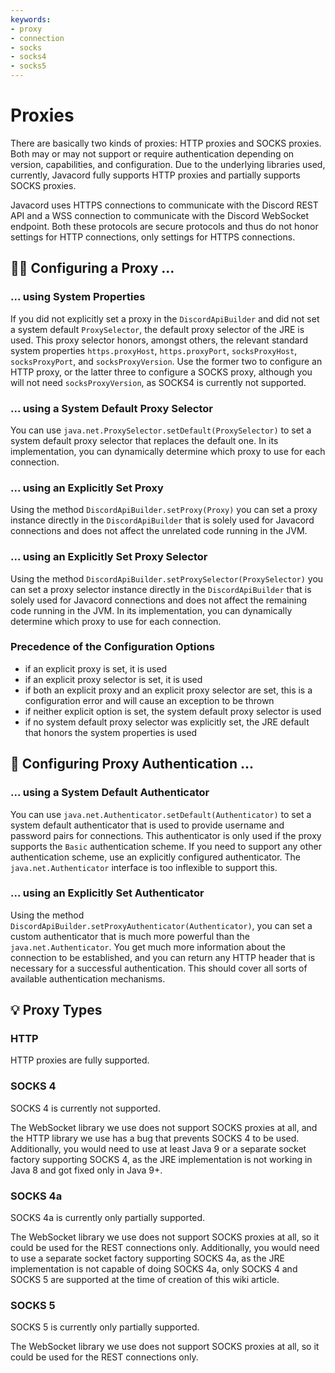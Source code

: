```yaml
---
keywords:
- proxy
- connection
- socks
- socks4
- socks5
---
```


# Proxies

There are basically two kinds of proxies: HTTP proxies and SOCKS proxies. Both may or may not support or require authentication depending on version, capabilities, and configuration. Due to the underlying libraries used, currently, Javacord fully supports HTTP proxies and partially supports SOCKS proxies.

Javacord uses HTTPS connections to communicate with the Discord REST API and a WSS connection to communicate with the Discord WebSocket endpoint. Both these protocols are secure protocols and thus do not honor settings for HTTP connections, only settings for HTTPS connections.

## :man_technologist: Configuring a Proxy ...

### ... using System Properties

If you did not explicitly set a proxy in the `DiscordApiBuilder` and did not set a system default `ProxySelector`, the default proxy selector of the JRE is used. This proxy selector honors, amongst others, the relevant standard system properties `https.proxyHost`, `https.proxyPort`, `socksProxyHost`, `socksProxyPort`, and `socksProxyVersion`. Use the former two to configure an HTTP proxy, or the latter three to configure a SOCKS proxy, although you will not need `socksProxyVersion`, as SOCKS4 is currently not supported.

### ... using a System Default Proxy Selector

You can use `java.net.ProxySelector.setDefault(ProxySelector)` to set a system default proxy selector that replaces the default one. In its implementation, you can dynamically determine which proxy to use for each connection.

### ... using an Explicitly Set Proxy

Using the method `DiscordApiBuilder.setProxy(Proxy)` you can set a proxy instance directly in the `DiscordApiBuilder` that is solely used for Javacord connections and does not affect the unrelated code running in the JVM.

### ... using an Explicitly Set Proxy Selector

Using the method `DiscordApiBuilder.setProxySelector(ProxySelector)` you can set a proxy selector instance directly in the `DiscordApiBuilder` that is solely used for Javacord connections and does not affect the remaining code running in the JVM. In its implementation, you can dynamically determine which proxy to use for each connection.

### Precedence of the Configuration Options

* if an explicit proxy is set, it is used
* if an explicit proxy selector is set, it is used
* if both an explicit proxy and an explicit proxy selector are set, this is a configuration error and will cause an exception to be thrown
* if neither explicit option is set, the system default proxy selector is used
* if no system default proxy selector was explicitly set, the JRE default that honors the system properties is used

## :key: Configuring Proxy Authentication ...

### ... using a System Default Authenticator

You can use `java.net.Authenticator.setDefault(Authenticator)` to set a system default authenticator that is used to provide username and password pairs for connections. This authenticator is only used if the proxy supports the `Basic` authentication scheme. If you need to support any other authentication scheme, use an explicitly configured authenticator. The `java.net.Authenticator` interface is too inflexible to support this.

### ... using an Explicitly Set Authenticator

Using the method `DiscordApiBuilder.setProxyAuthenticator(Authenticator)`, you can set a custom authenticator that is much more powerful than the `java.net.Authenticator`. You get much more information about the connection to be established, and you can return any HTTP header that is necessary for a successful authentication. This should cover all sorts of available authentication mechanisms.

## :bulb: Proxy Types

### HTTP

HTTP proxies are fully supported.

### SOCKS 4

SOCKS 4 is currently not supported.

The WebSocket library we use does not support SOCKS proxies at all, and the HTTP library we use has a bug that prevents SOCKS 4 to be used. Additionally, you would need to use at least Java 9 or a separate socket factory supporting SOCKS 4, as the JRE implementation is not working in Java 8 and got fixed only in Java 9+.

### SOCKS 4a

SOCKS 4a is currently only partially supported.

The WebSocket library we use does not support SOCKS proxies at all, so it could be used for the REST connections only. Additionally, you would need to use a separate socket factory supporting SOCKS 4a, as the JRE implementation is not capable of doing SOCKS 4a, only SOCKS 4 and SOCKS 5 are supported at the time of creation of this wiki article.

### SOCKS 5

SOCKS 5 is currently only partially supported.

The WebSocket library we use does not support SOCKS proxies at all, so it could be used for the REST connections only.